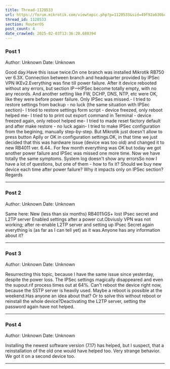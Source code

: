 ```yaml
---
title: Thread-1120533
url: https://forum.mikrotik.com/viewtopic.php?p=1120533&sid=49f92a630bc7970d8ca50523be880e8f#p1120533
thread_id: 1120533
section: RouterOS
post_count: 4
date_crawled: 2025-02-03T13:36:20.688394
---
```


### Post 1
Author: Unknown
Date: Unknown

Good day.Have this issue twice.On one branch was installed Mikrotik RB750 ver 6.3X.  Connection between branch and headquarter provided by IPSec VPN IKEv2.Everything was fine till power failure. After it device rebooted without any errors, but section  IP-->IPSec become totally empty, with no any records. And another setting like FW, DCHP, DNS, NTP, etc were OK, like they were before power failure. Only IPSec was missed.- I tried to restore settings from backup - no luck (the same situation with IPSec section)- I tried to restore settings form script - device freezed, only reboot helped me- I tried to to print out export command in Terminal - device freezed again, only reboot helped me- I tried to made reset factory default and after make restore - no luck again- I tried to make IPSec configuration from the begining, manually step-by-step. But Mikrotik just doesn't allow to press button Aplly or OK in configuration settings.OK, in that time we just decided that this was hardware issue (device was too old) and  changed it to new RB4011 ver. 6.44.. For few month everything was OK but today we got another power failure and IPSec was missed one more time. Now we have totally the same symptoms. System log doesn't show any errorsSo now I have a lot of questions, but one of them - how to fix it? Should we buy new device each time after power failure? Why it impacts only on IPSec section?Regards

---
### Post 2
Author: Unknown
Date: Unknown

Same here: New (less than six months) RB4011iGS+ lost IPsec secret and L2TP server Enabled settings after a power cut.Obviusly VPN was not working; after re-enable L2TP server and setting up IPsec Secret again everything is (as far as I can tell yet) as it was.Anyone has any information about it?

---
### Post 3
Author: Unknown
Date: Unknown

Resurrecting this topic, because I have the same issue since yesterday, despite the power loss. The IPSec settings magically disappeared and even the supout.rif process times out at 64%. Can't reboot the device right now, because the SSTP server is heavily used. Maybe a reboot is possible at the weekend.Has anyone an idea about that? Or to solve this without reboot or reinstall the whole device?Deactivating the L2TP server, setting the password again have not helped.

---
### Post 4
Author: Unknown
Date: Unknown

Installing the newest software version (7.17) has helped, but I suspect, that a reinstallation of the old one would have helped too. Very strange behavior. We got it on a second device too.

---
